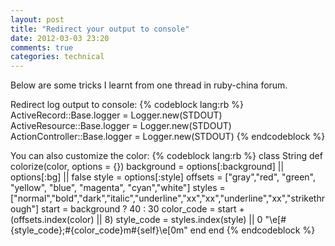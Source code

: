 ```yaml
---
layout: post
title: "Redirect your output to console"
date: 2012-03-03 23:20
comments: true
categories: technical
---
```

Below are some tricks I learnt from one thread in ruby-china forum.


Redirect log output to console:
{% codeblock lang:rb %}
ActiveRecord::Base.logger = Logger.new(STDOUT)
ActiveResource::Base.logger = Logger.new(STDOUT)
ActionController::Base.logger = Logger.new(STDOUT)
{% endcodeblock %}

You can also customize the color:
{% codeblock lang:rb %}
class String
  def colorize(color, options = {})
    background = options[:background] || options[:bg] || false
    style = options[:style]
    offsets = ["gray","red", "green", "yellow", "blue", "magenta", "cyan","white"]
    styles = ["normal","bold","dark","italic","underline","xx","xx","underline","xx","strikethrough"]
    start = background ? 40 : 30
    color_code = start + (offsets.index(color) || 8)
    style_code = styles.index(style) || 0
    "\e[#{style_code};#{color_code}m#{self}\e[0m"
  end
end
{% endcodeblock %}

